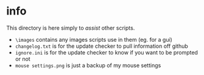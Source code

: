 # info
This directory is here simply to *assist* other scripts.

- `\images` contains any images scripts use in them (eg. for a gui)
- `changelog.txt` is for the update checker to pull information off github
- `ignore.ini` is for the update checker to know if you want to be prompted or not
- `mouse settings.png` is just a backup of my mouse settings